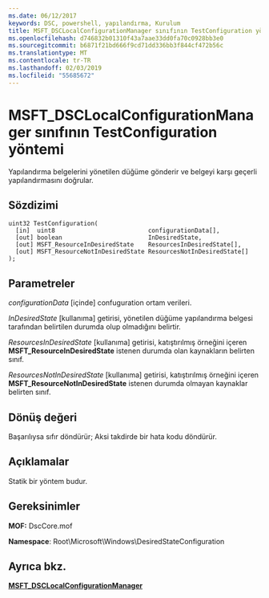 ```yaml
---
ms.date: 06/12/2017
keywords: DSC, powershell, yapılandırma, Kurulum
title: MSFT_DSCLocalConfigurationManager sınıfının TestConfiguration yöntemi
ms.openlocfilehash: d746832b01310f43a7aae33dd0fa70c0928bb3e0
ms.sourcegitcommit: b6871f21bd666f9cd71dd336bb3f844cf472b56c
ms.translationtype: MT
ms.contentlocale: tr-TR
ms.lasthandoff: 02/03/2019
ms.locfileid: "55685672"
---
```

# <a name="testconfiguration-method-of-the-msftdsclocalconfigurationmanager-class"></a>MSFT_DSCLocalConfigurationManager sınıfının TestConfiguration yöntemi

Yapılandırma belgelerini yönetilen düğüme gönderir ve belgeyi karşı geçerli yapılandırmasını doğrular.

## <a name="syntax"></a>Sözdizimi

```mof
uint32 TestConfiguration(
  [in]  uint8                          configurationData[],
  [out] boolean                        InDesiredState,
  [out] MSFT_ResourceInDesiredState    ResourcesInDesiredState[],
  [out] MSFT_ResourceNotInDesiredState ResourcesNotInDesiredState[]
);
```

## <a name="parameters"></a>Parametreler

*configurationData* \[içinde\] confuguration ortam verileri.

*InDesiredState* \[kullanıma\] getirisi, yönetilen düğüme yapılandırma belgesi tarafından belirtilen durumda olup olmadığını belirtir.

*ResourcesInDesiredState* \[kullanıma\] getirisi, katıştırılmış örneğini içeren **MSFT_ResourceInDesiredState** istenen durumda olan kaynakların belirten sınıf.

*ResourcesNotInDesiredState* \[kullanıma\] getirisi, katıştırılmış örneğini içeren **MSFT_ResourceNotInDesiredState** istenen durumda olmayan kaynaklar belirten sınıf.

## <a name="return-value"></a>Dönüş değeri

Başarılıysa sıfır döndürür; Aksi takdirde bir hata kodu döndürür.

## <a name="remarks"></a>Açıklamalar

Statik bir yöntem budur.

## <a name="requirements"></a>Gereksinimler

**MOF:** DscCore.mof

**Namespace**: Root\Microsoft\Windows\DesiredStateConfiguration

## <a name="see-also"></a>Ayrıca bkz.

[**MSFT_DSCLocalConfigurationManager**](msft-dsclocalconfigurationmanager.md)